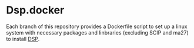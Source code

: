 # Dsp.docker

Each branch of this repository provides a Dockerfile script to set up a linux system with necessary packages and linbraries (excluding SCIP and ma27) to install [DSP](https://github.com/Argonne-National-Laboratory/DSP).
